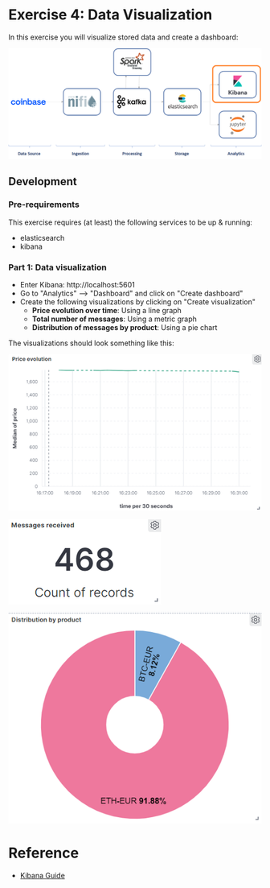 # Exercise 4: Data Visualization

In this exercise you will visualize stored data and create a dashboard:

![Exercise architecture](../img/architecture_exercise4.png)

## Development

### Pre-requirements

This exercise requires (at least) the following services to be up & running:

* elasticsearch
* kibana

### Part 1: Data visualization

* Enter Kibana: http://localhost:5601
* Go to "Analytics" --> "Dashboard" and click on "Create dashboard"
* Create the following visualizations by clicking on "Create visualization"
  * **Price evolution over time**: Using a line graph
  * **Total number of messages**: Using a metric graph
  * **Distribution of messages by product**: Using a pie chart

The visualizations should look something like this:

![Visualization 1](../img/visualization1.png)

![Visualization 2](../img/visualization2.png)

![Visualization 3](../img/visualization3.png)

# Reference

* [Kibana Guide](https://www.elastic.co/guide/en/kibana/7.13/index.html)
